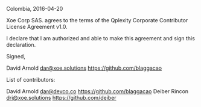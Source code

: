 Colombia, 2016-04-20

Xoe Corp SAS. agrees to the terms of the Qplexity Corporate Contributor License
Agreement v1.0.

I declare that I am authorized and able to make this agreement and sign this
declaration.

Signed,

David Arnold dar@xoe.solutions https://github.com/blaggacao

List of contributors:

David Arnold dar@devco.co https://github.com/blaggacao
Deiber Rincon dri@xoe.solutions https://github.com/deiber

